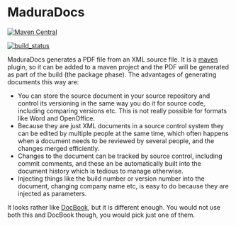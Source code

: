 MaduraDocs
==

[![Maven Central](https://maven-badges.herokuapp.com/maven-central/nz.co.senanque/MaduraDocs/badge.svg)](http://mvnrepository.com/artifact/nz.co.senanque/maduradocs)

[![build_status](https://travis-ci.org/RogerParkinson/MaduraDocs.svg?branch=master)](https://travis-ci.org/RogerParkinson/MaduraDocs)

MaduraDocs generates a PDF file from an XML source file. It is a [maven](https://maven.apache.org/) plugin, so it can be added to a maven project and the PDF will be generated as part of the build (the package phase). The advantages of generating documents this way are:

 * You can store the source document in your source repository and control its versioning in the same way you do it for source code, including comparing versions etc. This is not really possible for formats like Word and OpenOffice.
 * Because they are just XML documents in a source control system they can be edited by multiple people at the same time, which often happens when a document needs to be reviewed by several people, and the changes merged efficiently.
 * Changes to the document can be tracked by source control, including commit comments, and these an be automatically built into the document history which is tedious to manage otherwise.
 * Injecting things like the build number or version number into the document, changing company name etc, is easy to do because they are injected as parameters.

It looks rather like [DocBook](http://docbook.org/), but it is different enough. You would not use both this and DocBook though, you would pick just one of them.